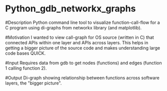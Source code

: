 # Python_gdb_networkx_graphs

#Description
Python command line tool to visualize function-call-flow for a C program using di-graphs from networkx library (and matplotlib).

#Motivation
I wanted to view call-graph for OS source (written in C) that connected APIs within one layer and APIs across layers.
This helps in getting a bigger picture of the source code and makes understanding large code bases QUICK.

#Input
Requires data from gdb to get nodes (functions) and edges (function 1 calling function 2).

#Output
Di-graph showing relationship between functions across software layers, the "bigger picture".
